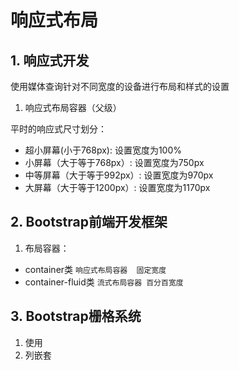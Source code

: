 # 响应式布局

## 1. 响应式开发

使用媒体查询针对不同宽度的设备进行布局和样式的设置

1. 响应式布局容器（父级）

平时的响应式尺寸划分：
* 超小屏幕(小于768px): 设置宽度为100%
* 小屏幕（大于等于768px）: 设置宽度为750px
* 中等屏幕（大于等于992px）: 设置宽度为970px
* 大屏幕（大于等于1200px）: 设置宽度为1170px

## 2. Bootstrap前端开发框架

1. 布局容器： 
* container类  ``响应式布局容器  固定宽度``
* container-fluid类  ``流式布局容器 百分百宽度``

## 3. Bootstrap栅格系统

1. 使用
2. 列嵌套 
 